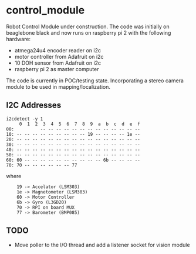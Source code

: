 # control_module

Robot Control Module under construction. The code was initially on beaglebone
black and now runs on raspberry pi 2 with the following hardware:

* atmega24u4 encoder reader on i2c
* motor controller from Adafruit on i2c
* 10 DOH sensor from Adafruit on i2c
* raspberry pi 2 as master computer

The code is currently in POC/testing state. Incorporating a stereo
camera module to be used in mapping/localization.

## I2C Addresses

```
i2cdetect -y 1
     0  1  2  3  4  5  6  7  8  9  a  b  c  d  e  f
00:          -- -- -- -- -- -- -- -- -- -- -- -- -- 
10: -- -- -- -- -- -- -- -- -- 19 -- -- -- -- 1e -- 
20: -- -- -- -- -- -- -- -- -- -- -- -- -- -- -- -- 
30: -- -- -- -- -- -- -- -- -- -- -- -- -- -- -- -- 
40: -- -- -- -- -- -- -- -- -- -- -- -- -- -- -- -- 
50: -- -- -- -- -- -- -- -- -- -- -- -- -- -- -- -- 
60: 60 -- -- -- -- -- -- -- -- -- -- 6b -- -- -- -- 
70: 70 -- -- -- -- -- -- 77                         
```

where 
```
	19 -> Accelator (LSM303)
	1e -> Magnetometer (LSM303)
	60 -> Motor Controller
	6b -> Gyro (L3GD20)
	70 -> RPI on board MUX
	77 -> Barometer (BMP085)
```
## TODO

* Move poller to the I/O thread and add a listener socket for vision module
